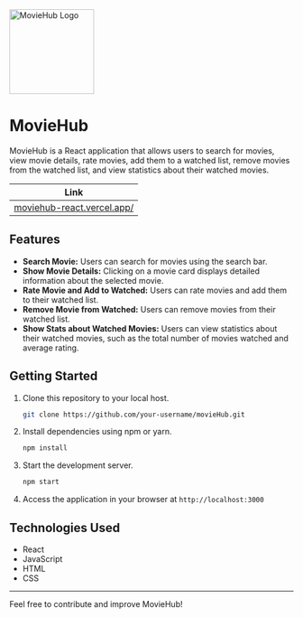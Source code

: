 
<img src="![movieHub](https://github.com/ravikant-diwakar/movieHub/assets/110620635/0c1f7ff5-7a3a-4a19-9a30-1a2450a1c7b8)" alt="MovieHub Logo" width="150" height="150">

# MovieHub

MovieHub is a React application that allows users to search for movies, view movie details, rate movies, add them to a watched list, remove movies from the watched list, and view statistics about their watched movies.

| Link |
|-------|
| [moviehub-react.vercel.app/](https://moviehub-react.vercel.app/) |

## Features

- **Search Movie:** Users can search for movies using the search bar.
- **Show Movie Details:** Clicking on a movie card displays detailed information about the selected movie.
- **Rate Movie and Add to Watched:** Users can rate movies and add them to their watched list.
- **Remove Movie from Watched:** Users can remove movies from their watched list.
- **Show Stats about Watched Movies:** Users can view statistics about their watched movies, such as the total number of movies watched and average rating.

## Getting Started

1. Clone this repository to your local host.
    ```bash
    git clone https://github.com/your-username/movieHub.git
    ```
2. Install dependencies using npm or yarn.
    ```bash
    npm install
    ```
3. Start the development server.
    ```bash
    npm start
    ```
4. Access the application in your browser at  `http://localhost:3000`

## Technologies Used
- React
- JavaScript
- HTML
- CSS

---

Feel free to contribute and improve MovieHub!
